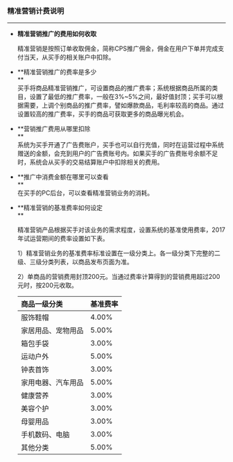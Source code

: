 ### 精准营销计费说明

---

* **精准营销推广的费用如何收取**

  精准营销是按照订单收取佣金，简称CPS推广佣金，佣金在用户下单并完成支付当天，从买手的相关账户中扣除。

* **精准营销推广的费率是多少    
  **  
  买手将商品精准营销推广，可设置商品的推广费率；系统根据商品所属的类目，设置了最低的推广费率，一般在3%~5%之间，最好值封顶；买手可以根据需要，上调个别商品的推广费率，譬如爆款商品，毛利率较高的商品。通过设置较高的推广费率，买手的商品可获取更多的商品曝光机会。

* **营销推广费用从哪里扣除    
  **  
  系统为买手开通了广告费账户，买手也可以自行充值，同时在运营过程中系统赠送的金额，会充到用户的广告费账号内。如果买手的广告费账号余额不足时，系统会从买手的交易结算账户中扣除相关的费用。

* **推广中消费金额在哪里可以查看    
  **  
  在买手的PC后台，可以查看精准营销业务的消耗。

* **精准营销的基准费率如何设定    
  **

  精准营销产品根据买手对该业务的需求程度，设置系统的基准使用费率，2017年试运营期间的费率设置如下表。

  1）精准营销业务的基准费率标准设置在一级分类上。各一级分类下完整的二级、三级分类列表，以商品发布页面为准。

  2）单商品的营销费用封顶200元。当通过费率计算得到的营销费用超过200元时，按200元收取。

  | 商品一级分类 | 基准费率 |
  | :--- | :--- |
  | 服饰鞋帽 | 4.00% |
  | 家居用品、宠物用品 | 5.00% |
  | 箱包手袋 | 3.00% |
  | 运动户外 | 5.00% |
  | 钟表首饰 | 3.00% |
  | 家用电器、汽车用品 | 5.00% |
  | 健康营养 | 3.00% |
  | 美容个护 | 3.00% |
  | 母婴用品 | 3.00% |
  | 手机数码、电脑 | 3.00% |
  | 其他分类 | 5.00% |
  



